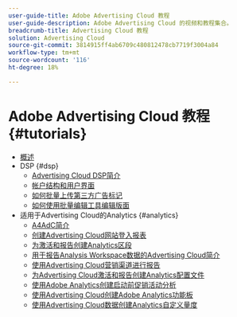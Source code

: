 ```yaml
---
user-guide-title: Adobe Advertising Cloud 教程
user-guide-description: Adobe Advertising Cloud 的视频和教程集合。
breadcrumb-title: Advertising Cloud 教程
solution: Advertising Cloud
source-git-commit: 3814915ff4ab6709c480812478cb7719f3004a84
workflow-type: tm+mt
source-wordcount: '116'
ht-degree: 18%

---
```



# Adobe Advertising Cloud 教程 {#tutorials}

+ [概述](overview.md)
+ DSP {#dsp}
   + [Advertising Cloud DSP简介](/help/dsp/overview.md)
   + [帐户结构和用户界面](/help/dsp/ui.md)
   + [如何批量上传第三方广告标记](/help/dsp/bulk-upload-third-party-ad-tags.md)
   + [如何使用批量编辑工具编辑版面](/help/dsp/bulk-edit-placement-tools.md)
+ 适用于Advertising Cloud的Analytics {#analytics}
   + [A4AdC简介](/help/integrations/analytics/intro-a4adc.md)
   + [创建Advertising Cloud网站登入报表](/help/integrations/analytics/analytics-site-entry-a4adc.md)
   + [为激活和报告创建Analytics区段](/help/integrations/analytics/analytics-segments-a4adc.md)
   + [用于报告Analysis Workspace数据的Advertising Cloud简介](/help/integrations/analytics/analytics-analysis-workspace-a4adc.md)
   + [使用Advertising Cloud营销渠道进行报告](/help/integrations/analytics/analytics-reporting-a4adc.md)
   + [为Advertising Cloud激活和报告创建Analytics配置文件](/help/integrations/analytics/analytics-profiles-a4adc.md)
   + [使用Adobe Analytics创建启动前促销活动分析](/help/integrations/analytics/analytics-pre-launch-a4adc.md)
   + [使用Advertising Cloud创建Adobe Analytics功能板](/help/integrations/analytics/analytics-dashboards-a4adc.md)
   + [使用Advertising Cloud数据创建Analytics自定义量度](/help/integrations/analytics/analytics-custom-metrics-a4adc.md)

<!-- Will add to DSP chapter once the videos are complete:
  + [Create a Placement](/help/dsp/placement-create.md)
  + [Placement Targeting Capabilities](/help/dsp/placement-targeting.md)
  + [Audience Libraries and Applying Behavioral Targeting](/help/dsp/audience-libraries.md)
-->